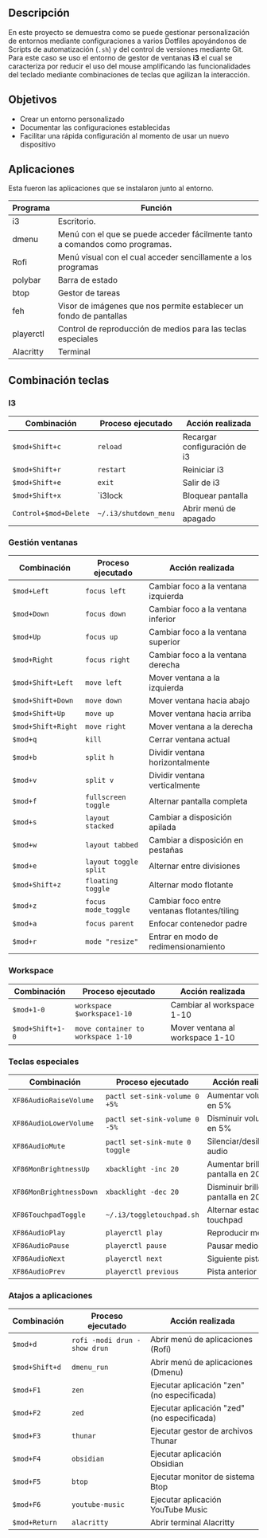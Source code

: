 ## Descripción
En este proyecto se demuestra como se puede gestionar personalización de entornos mediante configuraciones a varios Dotfiles apoyándonos de Scripts de automatización (`.sh`) y del control de versiones mediante Git.
Para este caso se uso el entorno de gestor de ventanas **i3** el cual se caracteriza por reducir el uso del mouse amplificando las funcionalidades del teclado mediante combinaciones de teclas que agilizan la interacción.
## Objetivos
- Crear un entorno personalizado
- Documentar las configuraciones establecidas
- Facilitar una rápida configuración al momento de usar un nuevo dispositivo
## Aplicaciones
Esta fueron las aplicaciones que se instalaron junto al entorno.

| Programa  | Función                                                                      |
| --------- | ---------------------------------------------------------------------------- |
| i3        | Escritorio.                                                                  |
| dmenu     | Menú con el que se puede acceder fácilmente tanto a comandos como programas. |
| Rofi      | Menú visual con el cual acceder sencillamente a los programas                |
| polybar   | Barra de estado                                                              |
| btop      | Gestor de tareas                                                             |
| feh       | Visor de imágenes que nos permite establecer un fondo de pantallas           |
| playerctl | Control de reproducción de medios para las teclas especiales                 |
| Alacritty | Terminal                                                                     |

## Combinación teclas
### I3

| Combinación           | Proceso ejecutado     | Acción realizada             |
| --------------------- | --------------------- | ---------------------------- |
| `$mod+Shift+c`        | `reload`              | Recargar configuración de i3 |
| `$mod+Shift+r`        | `restart`             | Reiniciar i3                 |
| `$mod+Shift+e`        | `exit`                | Salir de i3                  |
| `$mod+Shift+x`        | `i3lock               | Bloquear pantalla            |
| `Control+$mod+Delete` | `~/.i3/shutdown_menu` | Abrir menú de apagado        |

### Gestión ventanas

| Combinación        | Proceso ejecutado     | Acción realizada                             |
| ------------------ | --------------------- | -------------------------------------------- |
| `$mod+Left`        | `focus left`          | Cambiar foco a la ventana izquierda          |
| `$mod+Down`        | `focus down`          | Cambiar foco a la ventana inferior           |
| `$mod+Up`          | `focus up`            | Cambiar foco a la ventana superior           |
| `$mod+Right`       | `focus right`         | Cambiar foco a la ventana derecha            |
| `$mod+Shift+Left`  | `move left`           | Mover ventana a la izquierda                 |
| `$mod+Shift+Down`  | `move down`           | Mover ventana hacia abajo                    |
| `$mod+Shift+Up`    | `move up`             | Mover ventana hacia arriba                   |
| `$mod+Shift+Right` | `move right`          | Mover ventana a la derecha                   |
| `$mod+q`           | `kill`                | Cerrar ventana actual                        |
| `$mod+b`           | `split h`             | Dividir ventana horizontalmente              |
| `$mod+v`           | `split v`             | Dividir ventana verticalmente                |
| `$mod+f`           | `fullscreen toggle`   | Alternar pantalla completa                   |
| `$mod+s`           | `layout stacked`      | Cambiar a disposición apilada                |
| `$mod+w`           | `layout tabbed`       | Cambiar a disposición en pestañas            |
| `$mod+e`           | `layout toggle split` | Alternar entre divisiones                    |
| `$mod+Shift+z`     | `floating toggle`     | Alternar modo flotante                       |
| `$mod+z`           | `focus mode_toggle`   | Cambiar foco entre ventanas flotantes/tiling |
| `$mod+a`           | `focus parent`        | Enfocar contenedor padre                     |
| `$mod+r`           | `mode "resize"`       | Entrar en modo de redimensionamiento         |
### Workspace

| Combinación      | Proceso ejecutado                  | Acción realizada                |
| ---------------- | ---------------------------------- | ------------------------------- |
| `$mod+1-0`       | `workspace $workspace1-10`         | Cambiar al workspace 1-10       |
| `$mod+Shift+1-0` | `move container to workspace 1-10` | Mover ventana al workspace 1-10 |
### Teclas especiales

| Combinación             | Proceso ejecutado              | Acción realizada                    |
| ----------------------- | ------------------------------ | ----------------------------------- |
| `XF86AudioRaiseVolume`  | `pactl set-sink-volume 0 +5%`  | Aumentar volumen en 5%              |
| `XF86AudioLowerVolume`  | `pactl set-sink-volume 0 -5%`  | Disminuir volumen en 5%             |
| `XF86AudioMute`         | `pactl set-sink-mute 0 toggle` | Silenciar/desilenciar audio         |
| `XF86MonBrightnessUp`   | `xbacklight -inc 20`           | Aumentar brillo de pantalla en 20%  |
| `XF86MonBrightnessDown` | `xbacklight -dec 20`           | Disminuir brillo de pantalla en 20% |
| `XF86TouchpadToggle`    | `~/.i3/toggletouchpad.sh`      | Alternar estado del touchpad        |
| `XF86AudioPlay`         | `playerctl play`               | Reproducir medio                    |
| `XF86AudioPause`        | `playerctl pause`              | Pausar medio                        |
| `XF86AudioNext`         | `playerctl next`               | Siguiente pista                     |
| `XF86AudioPrev`         | `playerctl previous`           | Pista anterior                      |
### Atajos a aplicaciones

| Combinación    | Proceso ejecutado            | Acción realizada                            |
| -------------- | ---------------------------- | ------------------------------------------- |
| `$mod+d`       | `rofi -modi drun -show drun` | Abrir menú de aplicaciones (Rofi)           |
| `$mod+Shift+d` | `dmenu_run`                  | Abrir menú de aplicaciones (Dmenu)          |
| `$mod+F1`      | `zen`                        | Ejecutar aplicación "zen" (no especificada) |
| `$mod+F2`      | `zed`                        | Ejecutar aplicación "zed" (no especificada) |
| `$mod+F3`      | `thunar`                     | Ejecutar gestor de archivos Thunar          |
| `$mod+F4`      | `obsidian`                   | Ejecutar aplicación Obsidian                |
| `$mod+F5`      | `btop`                       | Ejecutar monitor de sistema Btop            |
| `$mod+F6`      | `youtube-music`              | Ejecutar aplicación YouTube Music           |
| `$mod+Return`  | `alacritty`                  | Abrir terminal Alacritty                    |
